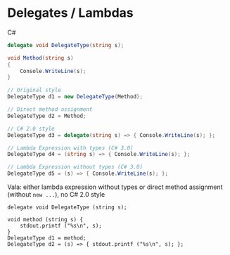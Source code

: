 # Delegates / Lambdas

C#

```csharp
delegate void DelegateType(string s);

void Method(string s)
{
    Console.WriteLine(s);
}

// Original style
DelegateType d1 = new DelegateType(Method);

// Direct method assignment
DelegateType d2 = Method;

// C# 2.0 style
DelegateType d3 = delegate(string s) => { Console.WriteLine(s); };

// Lambda Expression with types (C# 3.0)
DelegateType d4 = (string s) => { Console.WriteLine(s); };

// Lambda Expression without types (C# 3.0)
DelegateType d5 = (s) => { Console.WriteLine(s); };
```

Vala: either lambda expression without types or direct method assignment
(without `new ...`), no C# 2.0 style

```vala
delegate void DelegateType (string s);

void method (string s) {
    stdout.printf ("%s\n", s);
}
DelegateType d1 = method;
DelegateType d2 = (s) => { stdout.printf ("%s\n", s); };
```
